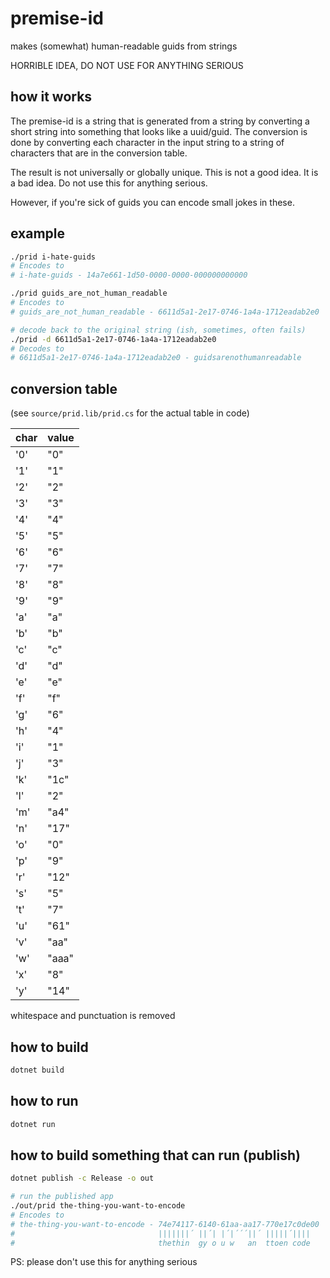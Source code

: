 # premise-id
makes (somewhat) human-readable guids from strings

HORRIBLE IDEA, DO NOT USE FOR ANYTHING SERIOUS

## how it works

The premise-id is a string that is generated from a string by converting a short string
into something that looks like a uuid/guid. The conversion is done by converting each
character in the input string to a string of characters that are in the conversion table.

The result is not universally or globally unique. This is not a good idea. It is a bad idea.
Do not use this for anything serious.

However, if you're sick of guids you can encode small jokes in these.

## example

```bash
./prid i-hate-guids
# Encodes to
# i-hate-guids - 14a7e661-1d50-0000-0000-000000000000

./prid guids_are_not_human_readable
# Encodes to
# guids_are_not_human_readable - 6611d5a1-2e17-0746-1a4a-1712eadab2e0

# decode back to the original string (ish, sometimes, often fails)
./prid -d 6611d5a1-2e17-0746-1a4a-1712eadab2e0
# Decodes to
# 6611d5a1-2e17-0746-1a4a-1712eadab2e0 - guidsarenothumanreadable
```

## conversion table

(see `source/prid.lib/prid.cs` for the actual table in code)

| char | value |
|------|-------|
| '0'  | "0"   |
| '1'  | "1"   |
| '2'  | "2"   |
| '3'  | "3"   |
| '4'  | "4"   |
| '5'  | "5"   |
| '6'  | "6"   |
| '7'  | "7"   |
| '8'  | "8"   |
| '9'  | "9"   |
| 'a'  | "a"   |
| 'b'  | "b"   |
| 'c'  | "c"   |
| 'd'  | "d"   |
| 'e'  | "e"   |
| 'f'  | "f"   |
| 'g'  | "6"   |
| 'h'  | "4"   |
| 'i'  | "1"   |
| 'j'  | "3"   |
| 'k'  | "1c"  |
| 'l'  | "2"   |
| 'm'  | "a4"  |
| 'n'  | "17"  |
| 'o'  | "0"   |
| 'p'  | "9"   |
| 'r'  | "12"  |
| 's'  | "5"   |
| 't'  | "7"   |
| 'u'  | "61"  |
| 'v'  | "aa"  |
| 'w'  | "aaa" |
| 'x'  | "8"   |
| 'y'  | "14"  |

whitespace and punctuation is removed

## how to build

```bash
dotnet build
```

## how to run

```bash
dotnet run
```

## how to build something that can run (publish)

```bash
dotnet publish -c Release -o out

# run the published app
./out/prid the-thing-you-want-to-encode
# Encodes to
# the-thing-you-want-to-encode - 74e74117-6140-61aa-aa17-770e17c0de00
#                                |||||||´ ||´| |´|´´´||´ |||||´||||
#                                thethin  gy o u w   an  ttoen code
```

PS: please don't use this for anything serious